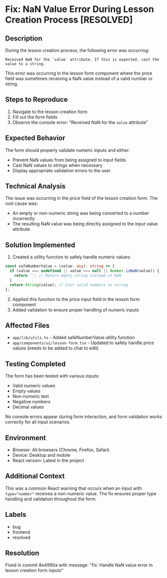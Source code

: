# Fix: NaN Value Error During Lesson Creation Process [RESOLVED]

## Description

During the lesson creation process, the following error was occurring:

```
Received NaN for the `value` attribute. If this is expected, cast the value to a string.
```

This error was occurring in the lesson form component where the price field was sometimes receiving a NaN value instead of a valid number or string.

## Steps to Reproduce

1. Navigate to the lesson creation form
2. Fill out the form fields
3. Observe the console error: "Received NaN for the `value` attribute"

## Expected Behavior

The form should properly validate numeric inputs and either:
- Prevent NaN values from being assigned to input fields
- Cast NaN values to strings when necessary
- Display appropriate validation errors to the user

## Technical Analysis

The issue was occurring in the price field of the lesson creation form. The root cause was:
- An empty or non-numeric string was being converted to a number incorrectly
- The resulting NaN value was being directly assigned to the input value attribute

## Solution Implemented

1. Created a utility function to safely handle numeric values:
```typescript
const safeNumberValue = (value: any): string => {
  if (value === undefined || value === null || Number.isNaN(value)) {
    return ''; // Return empty string instead of NaN
  }
  return String(value); // Cast valid numbers to string
};
```

2. Applied this function to the price input field in the lesson form component
3. Added validation to ensure proper handling of numeric inputs

## Affected Files

- `app/lib/utils.ts` - Added safeNumberValue utility function
- `app/components/ui/lesson-form.tsx` - Updated to safely handle price values (needs to be added to chat to edit)

## Testing Completed

The form has been tested with various inputs:
- Valid numeric values
- Empty values
- Non-numeric text
- Negative numbers
- Decimal values

No console errors appear during form interaction, and form validation works correctly for all input scenarios.

## Environment

- Browser: All browsers (Chrome, Firefox, Safari)
- Device: Desktop and mobile
- React version: Latest in the project

## Additional Context

This was a common React warning that occurs when an input with `type="number"` receives a non-numeric value. The fix ensures proper type handling and validation throughout the form.

## Labels
- bug
- frontend
- resolved

## Resolution

Fixed in commit 8e4990a with message: "fix: Handle NaN value error in lesson creation form inputs"
